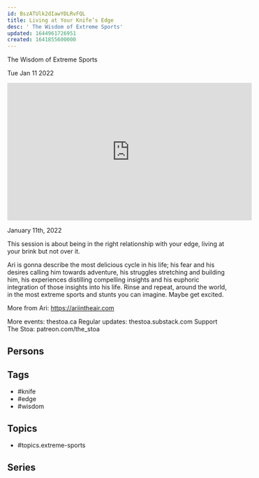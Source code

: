 ```yaml
---
id: BszATUlk2dIawYDLRvFQL
title: Living at Your Knife’s Edge
desc: ' The Wisdom of Extreme Sports'
updated: 1644961726951
created: 1641855600000
---
```



 The Wisdom of Extreme Sports

Tue Jan 11 2022

<iframe width="560" height="315" src="https://www.youtube.com/embed/z_kWBa-kpAU" title="Living at Your Knife’s Edge: The Wisdom of Extreme Sports w/ Ari in the Air" frameborder="0" allow="accelerometer; autoplay; clipboard-write; encrypted-media; gyroscope; picture-in-picture" allowfullscreen ></iframe>

January 11th, 2022

This session is about being in the right relationship with your edge, living at your brink but not over it.

Ari is gonna describe the most delicious cycle in his life; his fear and his desires calling him towards adventure, his struggles stretching and building him, his experiences distilling compelling insights and his euphoric integration of those insights into his life. Rinse and repeat, around the world, in the most extreme sports and stunts you can imagine. Maybe get excited.

More from Ari: https://ariintheair.com

More events: thestoa.ca
Regular updates: thestoa.substack.com
Support The Stoa: patreon.com/the_stoa

## Persons



## Tags

- #knife
- #edge
- #wisdom

## Topics

- #topics.extreme-sports

## Series




